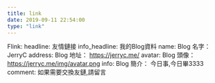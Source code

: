 ```yaml
---
title: link
date: 2019-09-11 22:54:00
type: "link"
---
```


Flink:
  headline: 友情鏈接
  info_headline: 我的Blog資料
  name: Blog 名字： JerryC
  address: Blog 地址： https://jerryc.me/
  avatar: Blog 頭像： https://jerryc.me/img/avatar.png
  info: Blog 簡介： 今日事,今日畢3333
  comment: 如果需要交換友鏈,請留言
